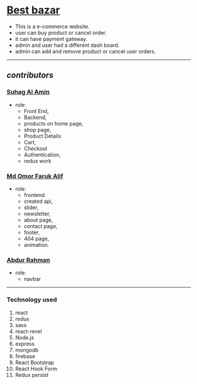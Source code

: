 # [Best bazar](https://best-bazar-105.web.app/)

- This is a e-commerce website.
- user can buy product or cancel order.
- it can have payment gateway.
- admin and user had a different dash board.
- admin can add and remove product or cancel user orders.

---

## _contributors_

### [Suhag Al Amin](https://github.com/developer-suhag)

- role:
  - Front End,
  - Backend,
  - products on home page,
  - shop page,
  - Product Details
  - Cart,
  - Checkout
  - Authentication,
  - redux work

### [Md Omor Faruk Alif](https://github.com/Alif-001)

- role:
  - frontend
  - created api,
  - slider,
  - newsletter,
  - about page,
  - contact page,
  - footer,
  - 404 page,
  - animation.

### [Abdur Rahman](https://github.com/9Abdurrahman2020)

- role:
  - navbar

---

### Technology used

1. react
2. redux
3. sass
4. react-revel
5. Node.js
6. express
7. mongodb
8. firebase
9. React Bootstrap
10. React Hook Form
11. Redux persist
